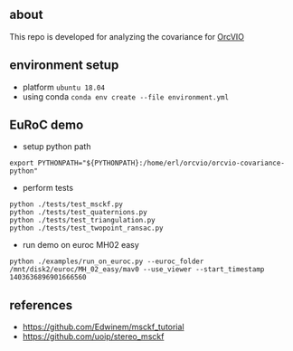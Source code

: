 ## about 

This repo is developed for analyzing the covariance for [OrcVIO](https://moshan.cf/orcvio_githubpage/)

## environment setup 

- platform `ubuntu 18.04` 
- using conda `conda env create --file environment.yml`

## EuRoC demo 

- setup python path 
```
export PYTHONPATH="${PYTHONPATH}:/home/erl/orcvio/orcvio-covariance-python"
```
- perform tests 
```
python ./tests/test_msckf.py
python ./tests/test_quaternions.py
python ./tests/test_triangulation.py
python ./tests/test_twopoint_ransac.py
```
- run demo on euroc MH02 easy 
```
python ./examples/run_on_euroc.py --euroc_folder /mnt/disk2/euroc/MH_02_easy/mav0 --use_viewer --start_timestamp 1403636896901666560
```

## references 

- https://github.com/Edwinem/msckf_tutorial
- https://github.com/uoip/stereo_msckf

